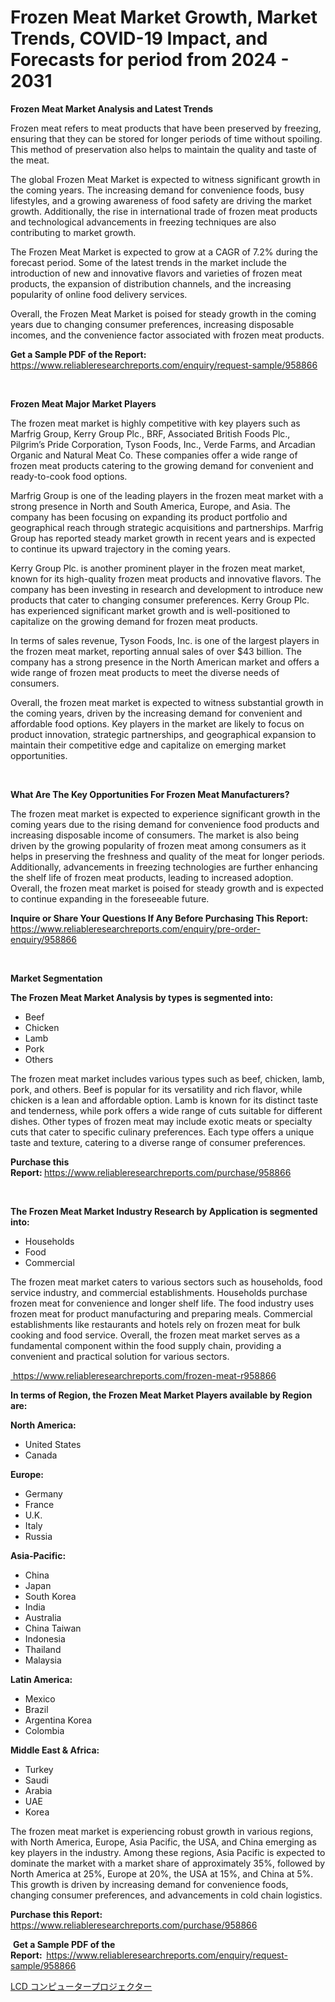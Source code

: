 <p><h1>Frozen Meat Market Growth, Market Trends, COVID-19 Impact, and Forecasts for period from 2024 - 2031</h1></p><p><strong>Frozen Meat Market Analysis and Latest Trends</strong></p>
<p><p>Frozen meat refers to meat products that have been preserved by freezing, ensuring that they can be stored for longer periods of time without spoiling. This method of preservation also helps to maintain the quality and taste of the meat.</p><p>The global Frozen Meat Market is expected to witness significant growth in the coming years. The increasing demand for convenience foods, busy lifestyles, and a growing awareness of food safety are driving the market growth. Additionally, the rise in international trade of frozen meat products and technological advancements in freezing techniques are also contributing to market growth.</p><p>The Frozen Meat Market is expected to grow at a CAGR of 7.2% during the forecast period. Some of the latest trends in the market include the introduction of new and innovative flavors and varieties of frozen meat products, the expansion of distribution channels, and the increasing popularity of online food delivery services.</p><p>Overall, the Frozen Meat Market is poised for steady growth in the coming years due to changing consumer preferences, increasing disposable incomes, and the convenience factor associated with frozen meat products.</p></p>
<p><strong>Get a Sample PDF of the Report:&nbsp;</strong> <a href="https://www.reliableresearchreports.com/enquiry/request-sample/958866">https://www.reliableresearchreports.com/enquiry/request-sample/958866</a></p>
<p>&nbsp;</p>
<p><strong>Frozen Meat Major Market Players</strong></p>
<p><p>The frozen meat market is highly competitive with key players such as Marfrig Group, Kerry Group Plc., BRF, Associated British Foods Plc., Pilgrim’s Pride Corporation, Tyson Foods, Inc., Verde Farms, and Arcadian Organic and Natural Meat Co. These companies offer a wide range of frozen meat products catering to the growing demand for convenient and ready-to-cook food options.</p><p>Marfrig Group is one of the leading players in the frozen meat market with a strong presence in North and South America, Europe, and Asia. The company has been focusing on expanding its product portfolio and geographical reach through strategic acquisitions and partnerships. Marfrig Group has reported steady market growth in recent years and is expected to continue its upward trajectory in the coming years.</p><p>Kerry Group Plc. is another prominent player in the frozen meat market, known for its high-quality frozen meat products and innovative flavors. The company has been investing in research and development to introduce new products that cater to changing consumer preferences. Kerry Group Plc. has experienced significant market growth and is well-positioned to capitalize on the growing demand for frozen meat products.</p><p>In terms of sales revenue, Tyson Foods, Inc. is one of the largest players in the frozen meat market, reporting annual sales of over $43 billion. The company has a strong presence in the North American market and offers a wide range of frozen meat products to meet the diverse needs of consumers.</p><p>Overall, the frozen meat market is expected to witness substantial growth in the coming years, driven by the increasing demand for convenient and affordable food options. Key players in the market are likely to focus on product innovation, strategic partnerships, and geographical expansion to maintain their competitive edge and capitalize on emerging market opportunities.</p></p>
<p>&nbsp;</p>
<p><strong>What Are The Key Opportunities For Frozen Meat Manufacturers?</strong></p>
<p><p>The frozen meat market is expected to experience significant growth in the coming years due to the rising demand for convenience food products and increasing disposable income of consumers. The market is also being driven by the growing popularity of frozen meat among consumers as it helps in preserving the freshness and quality of the meat for longer periods. Additionally, advancements in freezing technologies are further enhancing the shelf life of frozen meat products, leading to increased adoption. Overall, the frozen meat market is poised for steady growth and is expected to continue expanding in the foreseeable future.</p></p>
<p><strong>Inquire or Share Your Questions If Any Before Purchasing This Report:</strong> <a href="https://www.reliableresearchreports.com/enquiry/pre-order-enquiry/958866">https://www.reliableresearchreports.com/enquiry/pre-order-enquiry/958866</a></p>
<p>&nbsp;</p>
<p><strong>Market Segmentation</strong></p>
<p><strong>The Frozen Meat Market Analysis by types is segmented into:</strong></p>
<p><ul><li>Beef</li><li>Chicken</li><li>Lamb</li><li>Pork</li><li>Others</li></ul></p>
<p><p>The frozen meat market includes various types such as beef, chicken, lamb, pork, and others. Beef is popular for its versatility and rich flavor, while chicken is a lean and affordable option. Lamb is known for its distinct taste and tenderness, while pork offers a wide range of cuts suitable for different dishes. Other types of frozen meat may include exotic meats or specialty cuts that cater to specific culinary preferences. Each type offers a unique taste and texture, catering to a diverse range of consumer preferences.</p></p>
<p><strong>Purchase this Report:&nbsp;</strong><a href="https://www.reliableresearchreports.com/purchase/958866">https://www.reliableresearchreports.com/purchase/958866</a></p>
<p>&nbsp;</p>
<p><strong>The Frozen Meat Market Industry Research by Application is segmented into:</strong></p>
<p><ul><li>Households</li><li>Food</li><li>Commercial</li></ul></p>
<p><p>The frozen meat market caters to various sectors such as households, food service industry, and commercial establishments. Households purchase frozen meat for convenience and longer shelf life. The food industry uses frozen meat for product manufacturing and preparing meals. Commercial establishments like restaurants and hotels rely on frozen meat for bulk cooking and food service. Overall, the frozen meat market serves as a fundamental component within the food supply chain, providing a convenient and practical solution for various sectors.</p></p>
<p><a href="https://www.reliableresearchreports.com/frozen-meat-r958866">&nbsp;https://www.reliableresearchreports.com/frozen-meat-r958866</a></p>
<p><strong>In terms of Region, the Frozen Meat Market Players available by Region are:</strong></p>
<p>
    <p> <strong> North America: </strong>
        <ul>
            <li>United States</li>
            <li>Canada</li>
        </ul>
        </p> 
    <p> <strong> Europe: </strong>
        <ul>
            <li>Germany</li>
            <li>France</li>
            <li>U.K.</li>
            <li>Italy</li>
            <li>Russia</li>
        </ul>
        </p> 
    <p> <strong> Asia-Pacific: </strong>
        <ul>
            <li>China</li>
            <li>Japan</li>
            <li>South Korea</li>
            <li>India</li>
            <li>Australia</li>
            <li>China Taiwan</li>
            <li>Indonesia</li>
            <li>Thailand</li>
            <li>Malaysia</li>
        </ul>
        </p> 
    <p> <strong> Latin America: </strong>
        <ul>
            <li>Mexico</li>
            <li>Brazil</li>
            <li>Argentina Korea</li>
            <li>Colombia</li>
        </ul>
        </p> 
    <p> <strong> Middle East & Africa: </strong>
        <ul>
            <li>Turkey</li>
            <li>Saudi</li>
            <li>Arabia</li>
            <li>UAE</li>
            <li>Korea</li>
        </ul>
    </p>
    </p>
<p><p>The frozen meat market is experiencing robust growth in various regions, with North America, Europe, Asia Pacific, the USA, and China emerging as key players in the industry. Among these regions, Asia Pacific is expected to dominate the market with a market share of approximately 35%, followed by North America at 25%, Europe at 20%, the USA at 15%, and China at 5%. This growth is driven by increasing demand for convenience foods, changing consumer preferences, and advancements in cold chain logistics.</p></p>
<p><strong>Purchase this Report: </strong><a href="https://www.reliableresearchreports.com/purchase/958866">https://www.reliableresearchreports.com/purchase/958866</a></p>
<p>&nbsp;<strong>Get a Sample PDF of the Report:&nbsp;&nbsp;</strong><a href="https://www.reliableresearchreports.com/enquiry/request-sample/958866">https://www.reliableresearchreports.com/enquiry/request-sample/958866</a></p>
<p><strong></strong></p>
<p><p><a href="https://github.com/nemesis2824/Market-Research-Report-List-1/blob/main/517424517776.md">LCD コンピュータープロジェクター</a></p></p>